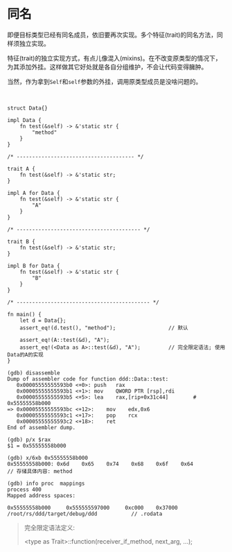 # 同名

即便目标类型已经有同名成员，依旧要再次实现。多个特征(trait)的同名方法，同样须独立实现。

特征(trait)的独立实现方式，有点儿像混入(mixins)。在不改变原类型的情况下，为其添加外挂。这样做其它好处就是各自分组维护，不会让代码变得臃肿。

当然，作为拿到`Self`和`self`参数的外挂，调用原类型成员是没啥问题的。

&nbsp;

```
struct Data{}

impl Data {
    fn test(&self) -> &'static str {
        "method"
    }
}

/* -------------------------------------- */

trait A {
    fn test(&self) -> &'static str;
}

impl A for Data {
    fn test(&self) -> &'static str {
        "A"
    }
}

/* ---------------------------------------- */

trait B {
    fn test(&self) -> &'static str;
}

impl B for Data {
    fn test(&self) -> &'static str {
        "B"
    }
}

/* ------------------------------------------- */

fn main() {
    let d = Data{};
    assert_eq!(d.test(), "method");                 // 默认

    assert_eq!(A::test(&d), "A");
    assert_eq!(<Data as A>::test(&d), "A");         // 完全限定语法; 使用Data的A的实现
}
```

```
(gdb) disassemble
Dump of assembler code for function ddd::Data::test:
   0x00005555555593b0 <+0>:	push   rax
   0x00005555555593b1 <+1>:	mov    QWORD PTR [rsp],rdi
   0x00005555555593b5 <+5>:	lea    rax,[rip+0x31c44]        # 0x55555558b000
=> 0x00005555555593bc <+12>:	mov    edx,0x6
   0x00005555555593c1 <+17>:	pop    rcx
   0x00005555555593c2 <+18>:	ret
End of assembler dump.

(gdb) p/x $rax
$1 = 0x55555558b000

(gdb) x/6xb 0x55555558b000
0x55555558b000:	0x6d	0x65	0x74	0x68	0x6f	0x64                                    // 存储具体内容: method

(gdb) info proc  mappings
process 400
Mapped address spaces:

0x55555558b000     0x555555597000     0xc000    0x37000 /root/rs/ddd/target/debug/ddd           // .rodata 
```

> 完全限定语法定义:
> 
> \<type as Trait\>::function(receiver_if_method, next_arg, ...); 